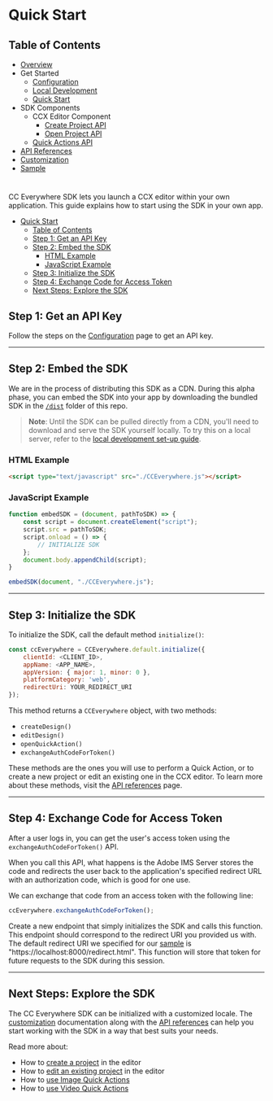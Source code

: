 # Quick Start

## Table of Contents
* [Overview](../README.md)
* Get Started 
  * [Configuration](configuration.md)
  * [Local Development](local_dev.md)
  * [Quick Start](quickstart.md)
* SDK Components
  * CCX Editor Component
    * [Create Project API](create_project.md)
    * [Open Project API](edit_project.md)
  * [Quick Actions API](quick_actions.md)
* [API References](api_ref.md)
* [Customization](customization.md)
* [Sample](../sample/README.md)
#
CC Everywhere SDK lets you launch a CCX editor within your own application. This guide explains how to start using the SDK in your own app.

- [Quick Start](#quick-start)
  - [Table of Contents](#table-of-contents)
  - [Step 1: Get an API Key](#step-1-get-an-api-key)
  - [Step 2: Embed the SDK](#step-2-embed-the-sdk)
    - [HTML Example](#html-example)
    - [JavaScript Example](#javascript-example)
  - [Step 3: Initialize the SDK](#step-3-initialize-the-sdk)
  - [Step 4: Exchange Code for Access Token](#step-4-exchange-code-for-access-token)
  - [Next Steps: Explore the SDK](#next-steps-explore-the-sdk)

## Step 1: Get an API Key

Follow the steps on the [Configuration](configuration.md) page to get an API key.


---

## Step 2: Embed the SDK

We are in the process of distributing this SDK as a CDN. During this alpha phase, you can embed the SDK into your app by downloading the bundled SDK in the [`/dist`](../dist/CCEverywhere.js) folder of this repo. 

> **Note**: Until the SDK can be pulled directly from a CDN, you'll need to download and serve the SDK yourself locally. To try this on a local server, refer to the [local development set-up guide](local_dev.md).


### HTML Example

```html
<script type="text/javascript" src="./CCEverywhere.js"></script>
```

### JavaScript Example

```js
function embedSDK = (document, pathToSDK) => {
    const script = document.createElement("script");
    script.src = pathToSDK;
    script.onload = () => {
        // INITIALIZE SDK 
    };
    document.body.appendChild(script);
}

embedSDK(document, "./CCEverywhere.js");
```

---

## Step 3: Initialize the SDK

To initialize the SDK, call the default method `initialize()`:

```js
const ccEverywhere = CCEverywhere.default.initialize({
    clientId: <CLIENT_ID>,
    appName: <APP_NAME>,
    appVersion: { major: 1, minor: 0 },
    platformCategory: 'web',
    redirectUri: YOUR_REDIRECT_URI
});
```

This method returns a `CCEverywhere` object, with two methods:

* `createDesign()`
* `editDesign()`
* `openQuickAction()`
* `exchangeAuthCodeForToken()`

These methods are the ones you will use to perform a Quick Action, or to create a new project or edit an existing one in the CCX editor. To learn more about these methods, visit the [API references](api_ref.md) page.

---

## Step 4: Exchange Code for Access Token

After a user logs in, you can get the user's access token using the `exchangeAuthCodeForToken()` API.

When you call this API, what happens is the Adobe IMS Server stores the code and redirects the user back to the application's specified redirect URL with an authorization code, which is good for one use.

We can exchange that code from an access token with the following line:

```js
ccEverywhere.exchangeAuthCodeForToken();
```

Create a new endpoint that simply initializes the SDK and calls this function. This endpoint should correspond to the redirect URI you provided us with. The default redirect URI we specified for our [sample](../sample/redirect.html) is "https://localhost:8000/redirect.html". This function will store that token for future requests to the SDK during this session.

---

## Next Steps: Explore the SDK

The CC Everywhere SDK can be initialized with a customized locale. The [customization](customization.md) documentation along with the [API references](api_ref.md) can help you start working with the SDK in a way that best suits your needs.

Read more about:

* How to [create a project](create_project.md) in the editor
* How to [edit an existing project](edit_project.md) in the editor
* How to [use Image Quick Actions](quick_actions.md#image-quick-actions)
* How to [use Video Quick Actions](quick_actions.md#video-quick-actions)